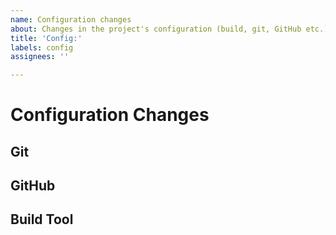 ```yaml
---
name: Configuration changes
about: Changes in the project's configuration (build, git, GitHub etc.)
title: 'Config:'
labels: config
assignees: ''

---
```


# Configuration Changes
<!-- Type of configuration change and its description; Only keep those you need -->

## Git
<!-- Changes in git's configuration such as .gitignore, .gitattribute etc. -->

## GitHub
<!-- Changes to Git -->

## Build Tool
<!-- Build tools used (Maven, Gradle, etc.) -->

<!-- Any other configuration -->

